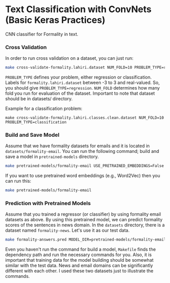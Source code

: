#   Text Classification with ConvNets (Basic Keras Practices)
CNN classifier for Formality in text.


### Cross Validation

In order to run cross validation on a dataset, you can just run:

```bash
make cross-validate-formality.lahiri.dataset NUM_FOLD=10 PROBLEM_TYPE=regression
```

`PROBLEM_TYPE` defines your problem, either regression or classification. Labels for `formality.lahiri.dataset` between -3 to 3 and real-valued. So, you should give `PROBLEM_TYPE=regression`.
`NUM_FOLD` determines how many fold you run for evaluation of the dataset. Important to note that dataset should be in datasets/ directory.

Example for a classification problem:

```
make cross-validate-formality.lahiri.classes.clean.dataset NUM_FOLD=10 PROBLEM_TYPE=classification
```

### Build and Save Model

Assume that we have formality datasets for emails and it is located in `datasets/formality-email`. You can run the following command; build and save a model in `pretrained-models` directory.

```bash
make pretrained-models/formality-email USE_PRETRAINED_EMBEDDINGS=False
```

If you want to use pretrained word embeddings (e.g., Word2Vec) then you can run this:

```bash
make pretrained-models/formality-email
```

### Prediction with Pretrained Models

Assume that you trained a regressor (or classifier) by using formality email datasets as above. By using this pretrained model, we can predict formality scores of the sentences in news domain. In the `datasets` directory, there is a dataset named `formality-news`. Let's use it as our test data.

```bash
make formality-answers.pred MODEL_DIR=pretrained-models/formality-email
```

Even you haven't run the command for build a model, `Makefile` finds the dependency path and run the necessary commands for you. Also, it is important that training data for the model building should be somewhat similar with the test data. News and email domains can be significantly different with each other. I used these two datasets just to illustrate the commands.
